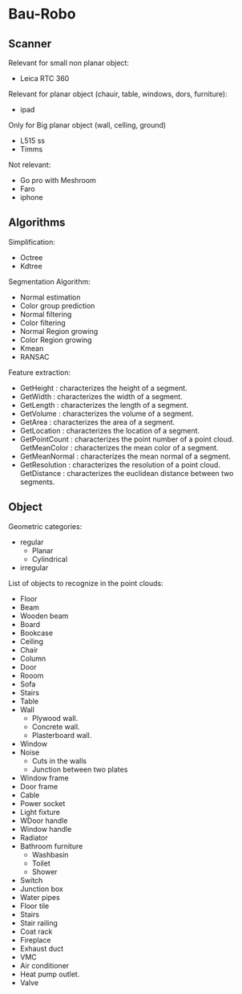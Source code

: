 # Bau-Robo

## Scanner

Relevant for small non planar object:
- Leica RTC 360

Relevant for planar object (chauir, table, windows, dors, furniture):
- ipad


Only for Big planar object (wall, celling, ground)
- L515 ss
- Timms

Not relevant:
- Go pro  with Meshroom
- Faro
- iphone


## Algorithms

Simplification:
- Octree
- Kdtree


Segmentation Algorithm:
- Normal estimation
- Color group prediction
- Normal filtering
- Color filtering
- Normal Region growing
- Color Region growing
- Kmean
- RANSAC

Feature extraction:

- GetHeight : characterizes the height of a segment.
- GetWidth : characterizes the width of a segment.
- GetLength : characterizes the length of a segment.
- GetVolume : characterizes the volume of a segment.
- GetArea : characterizes the area of a segment.
- GetLocation : characterizes the location of a segment.
- GetPointCount : characterizes the point number of a point cloud. GetMeanColor : characterizes the mean color of a segment. 
- GetMeanNormal : characterizes the mean normal of a segment. 
- GetResolution : characterizes the resolution of a point cloud. GetDistance : characterizes the euclidean distance between two segments.

## Object 

Geometric categories:
- regular
    - Planar
    - Cylindrical
- irregular

List of objects to recognize in the point clouds:
-  Floor
-  Beam
-  Wooden beam
-  Board
-  Bookcase
-  Ceiling
-  Chair
-  Column
-  Door
-  Rooom
-  Sofa
-  Stairs
-  Table
-  Wall
    - Plywood wall.
    - Concrete wall.
    - Plasterboard wall.
-  Window
-  Noise
    -  Cuts in the walls
    -  Junction between two plates  
- Window frame
- Door frame
- Cable
- Power socket
- Light fixture
- WDoor handle
- Window handle
- Radiator
- Bathroom furniture
  - Washbasin
  - Toilet
  - Shower
- Switch 
- Junction box
- Water pipes
- Floor tile
- Stairs
- Stair railing
- Coat rack
- Fireplace
- Exhaust duct
- VMC
- Air conditioner
- Heat pump outlet.
- Valve

